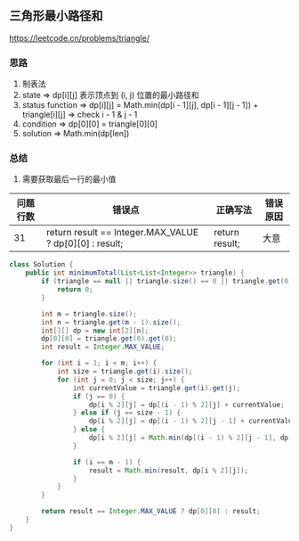 ## 三角形最小路径和

<https://leetcode.cn/problems/triangle/>

### 思路

1. 制表法
2. state => dp[i][j] 表示顶点到 (i, j) 位置的最小路径和
3. status function => dp[i][j] = Math.min(dp[i - 1][j], dp[i - 1][j - 1]) + triangle[i][j] => check i - 1 & j - 1
4. condition => dp[0][0] = triangle[0][0]
5. solution => Math.min(dp[len])

### 总结

1. 需要获取最后一行的最小值

| 问题行数 | 错误点                                                     | 正确写法           | 错误原因 |
|------|---------------------------------------------------------|----------------|------|
| 31   | return result == Integer.MAX_VALUE ? dp[0][0] : result; | return result; | 大意   |

```java
class Solution {
    public int minimumTotal(List<List<Integer>> triangle) {
        if (triangle == null || triangle.size() == 0 || triangle.get(0) == null || triangle.get(0).size() == 0) {
            return 0;
        }

        int m = triangle.size();
        int n = triangle.get(m - 1).size();
        int[][] dp = new int[2][n];
        dp[0][0] = triangle.get(0).get(0);
        int result = Integer.MAX_VALUE;

        for (int i = 1; i < m; i++) {
            int size = triangle.get(i).size();
            for (int j = 0; j < size; j++) {
                int currentValue = triangle.get(i).get(j);
                if (j == 0) {
                    dp[i % 2][j] = dp[(i - 1) % 2][j] + currentValue;
                } else if (j == size - 1) {
                    dp[i % 2][j] = dp[(i - 1) % 2][j - 1] + currentValue;
                } else {
                    dp[i % 2][j] = Math.min(dp[(i - 1) % 2][j - 1], dp[(i - 1) % 2][j]) + currentValue;
                }

                if (i == m - 1) {
                    result = Math.min(result, dp[i % 2][j]);
                }
            }
        }

        return result == Integer.MAX_VALUE ? dp[0][0] : result;
    }
}
```







